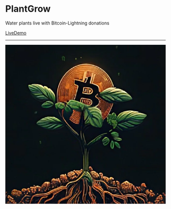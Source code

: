 # PlantGrow
 Water plants live with Bitcoin-Lightning donations

 [LiveDemo](https://PlantGrow.vercel.app)

 ---
 
 ![Main](pictures/main.png)
